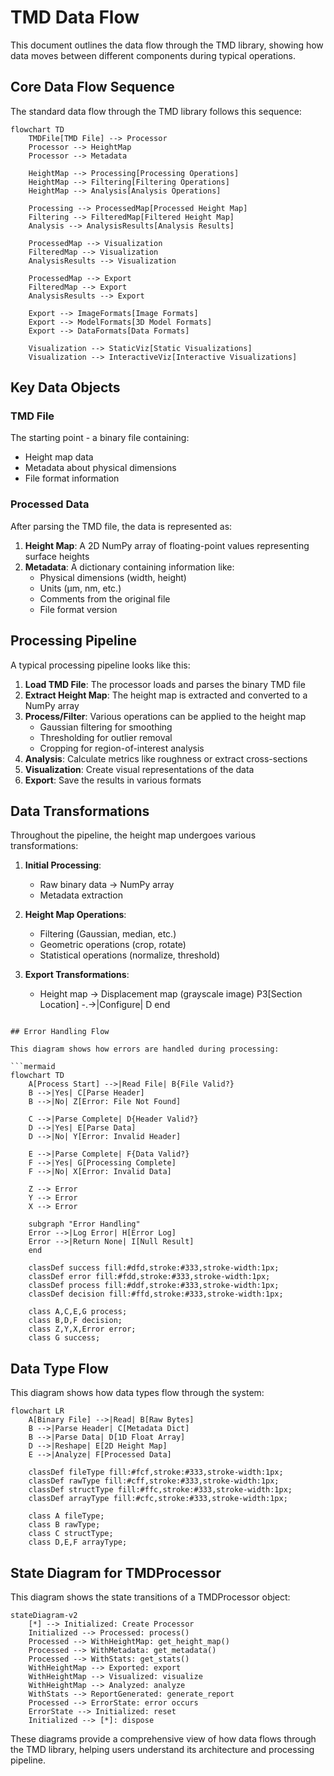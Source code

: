 # TMD Data Flow

This document outlines the data flow through the TMD library, showing how data moves between different components during typical operations.

## Core Data Flow Sequence

The standard data flow through the TMD library follows this sequence:

```mermaid
flowchart TD
    TMDFile[TMD File] --> Processor
    Processor --> HeightMap
    Processor --> Metadata
    
    HeightMap --> Processing[Processing Operations]
    HeightMap --> Filtering[Filtering Operations]
    HeightMap --> Analysis[Analysis Operations]
    
    Processing --> ProcessedMap[Processed Height Map]
    Filtering --> FilteredMap[Filtered Height Map]
    Analysis --> AnalysisResults[Analysis Results]
    
    ProcessedMap --> Visualization
    FilteredMap --> Visualization
    AnalysisResults --> Visualization
    
    ProcessedMap --> Export
    FilteredMap --> Export
    AnalysisResults --> Export
    
    Export --> ImageFormats[Image Formats]
    Export --> ModelFormats[3D Model Formats]
    Export --> DataFormats[Data Formats]
    
    Visualization --> StaticViz[Static Visualizations]
    Visualization --> InteractiveViz[Interactive Visualizations]
```

## Key Data Objects

### TMD File

The starting point - a binary file containing:
- Height map data
- Metadata about physical dimensions
- File format information

### Processed Data

After parsing the TMD file, the data is represented as:

1. **Height Map**: A 2D NumPy array of floating-point values representing surface heights
2. **Metadata**: A dictionary containing information like:
   - Physical dimensions (width, height)
   - Units (µm, nm, etc.)
   - Comments from the original file
   - File format version

## Processing Pipeline

A typical processing pipeline looks like this:

1. **Load TMD File**: The processor loads and parses the binary TMD file
2. **Extract Height Map**: The height map is extracted and converted to a NumPy array
3. **Process/Filter**: Various operations can be applied to the height map
   - Gaussian filtering for smoothing
   - Thresholding for outlier removal
   - Cropping for region-of-interest analysis
4. **Analysis**: Calculate metrics like roughness or extract cross-sections
5. **Visualization**: Create visual representations of the data
6. **Export**: Save the results in various formats

## Data Transformations

Throughout the pipeline, the height map undergoes various transformations:

1. **Initial Processing**:
   - Raw binary data → NumPy array
   - Metadata extraction

2. **Height Map Operations**:
   - Filtering (Gaussian, median, etc.)
   - Geometric operations (crop, rotate)
   - Statistical operations (normalize, threshold)

3. **Export Transformations**:
   - Height map → Displacement map (grayscale image)
    P3[Section Location] -.->|Configure| D
    end
```

## Error Handling Flow

This diagram shows how errors are handled during processing:

```mermaid
flowchart TD
    A[Process Start] -->|Read File| B{File Valid?}
    B -->|Yes| C[Parse Header]
    B -->|No| Z[Error: File Not Found]

    C -->|Parse Complete| D{Header Valid?}
    D -->|Yes| E[Parse Data]
    D -->|No| Y[Error: Invalid Header]

    E -->|Parse Complete| F{Data Valid?}
    F -->|Yes| G[Processing Complete]
    F -->|No| X[Error: Invalid Data]

    Z --> Error
    Y --> Error
    X --> Error

    subgraph "Error Handling"
    Error -->|Log Error| H[Error Log]
    Error -->|Return None| I[Null Result]
    end

    classDef success fill:#dfd,stroke:#333,stroke-width:1px;
    classDef error fill:#fdd,stroke:#333,stroke-width:1px;
    classDef process fill:#ddf,stroke:#333,stroke-width:1px;
    classDef decision fill:#ffd,stroke:#333,stroke-width:1px;

    class A,C,E,G process;
    class B,D,F decision;
    class Z,Y,X,Error error;
    class G success;
```

## Data Type Flow

This diagram shows how data types flow through the system:

```mermaid
flowchart LR
    A[Binary File] -->|Read| B[Raw Bytes]
    B -->|Parse Header| C[Metadata Dict]
    B -->|Parse Data| D[1D Float Array]
    D -->|Reshape| E[2D Height Map]
    E -->|Analyze| F[Processed Data]

    classDef fileType fill:#fcf,stroke:#333,stroke-width:1px;
    classDef rawType fill:#cff,stroke:#333,stroke-width:1px;
    classDef structType fill:#ffc,stroke:#333,stroke-width:1px;
    classDef arrayType fill:#cfc,stroke:#333,stroke-width:1px;

    class A fileType;
    class B rawType;
    class C structType;
    class D,E,F arrayType;
```

## State Diagram for TMDProcessor

This diagram shows the state transitions of a TMDProcessor object:

```mermaid
stateDiagram-v2
    [*] --> Initialized: Create Processor
    Initialized --> Processed: process()
    Processed --> WithHeightMap: get_height_map()
    Processed --> WithMetadata: get_metadata()
    Processed --> WithStats: get_stats()
    WithHeightMap --> Exported: export
    WithHeightMap --> Visualized: visualize
    WithHeightMap --> Analyzed: analyze
    WithStats --> ReportGenerated: generate_report
    Processed --> ErrorState: error occurs
    ErrorState --> Initialized: reset
    Initialized --> [*]: dispose
```

These diagrams provide a comprehensive view of how data flows through the TMD library, helping users understand its architecture and processing pipeline.

